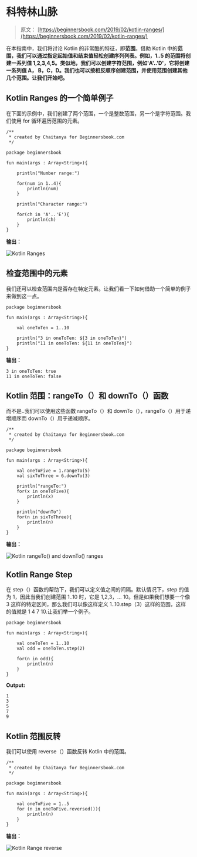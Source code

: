 # 科特林山脉

> 原文： [https://beginnersbook.com/2019/02/kotlin-ranges/](https://beginnersbook.com/2019/02/kotlin-ranges/)

在本指南中，我们将讨论 Kotlin 的非常酷的特征，即**范围**。借助 Kotlin 中的**范围，我们可以通过指定起始值和结束值轻松创建序列列表。例如，1..5 的范围将创建一系列值 1,2,3,4,5。类似地，我们可以创建字符范围，例如'A'..'D'，它将创建一系列值 A， B，C，D。我们也可以按相反顺序创建范围，并使用范围创建其他几个范围。让我们开始吧。**

## Kotlin Ranges 的一个简单例子

在下面的示例中，我们创建了两个范围，一个是整数范围，另一个是字符范围。我们使用 for 循环遍历范围的元素。

```
/**
 * created by Chaitanya for Beginnersbook.com
 */

package beginnersbook

fun main(args : Array<String>){

    println("Number range:")

    for(num in 1..4){
        println(num)
    }

    println("Character range:")

    for(ch in 'A'..'E'){
        println(ch)
    }
}
```

**输出：**

![Kotlin Ranges](img/ca4b8afc75d64b4a0a2f413d93b30858.jpg)

## 检查范围中的元素

我们还可以检查范围内是否存在特定元素。让我们看一下如何借助一个简单的例子来做到这一点。

```
package beginnersbook

fun main(args : Array<String>){

    val oneToTen = 1..10

    println("3 in oneToTen: ${3 in oneToTen}")
    println("11 in oneToTen: ${11 in oneToTen}")
}
```

**输出：**

```
3 in oneToTen: true
11 in oneToTen: false
```

## Kotlin 范围：rangeTo（）和 downTo（）函数

而不是..我们可以使用这些函数 rangeTo（）和 downTo（），rangeTo（）用于递增顺序而 downTo（）用于递减顺序。

```
/**
 * created by Chaitanya for Beginnersbook.com
 */

package beginnersbook

fun main(args : Array<String>){

    val oneToFive = 1.rangeTo(5)
    val sixToThree = 6.downTo(3)

    println("rangeTo:")
    for(x in oneToFive){
        println(x)
    }

    println("downTo")
    for(n in sixToThree){
        println(n)
    }
}
```

**输出：**

![Kotlin rangeTo() and downTo() ranges](img/f3ac9297cb833575017f11bc764b5350.jpg)

## Kotlin Range Step

在 step（）函数的帮助下，我们可以定义值之间的间隔。默认情况下，step 的值为 1，因此当我们创建范围 1..10 时，它是 1,2,3，... 10。但是如果我们想要一个像 3 这样的特定区间，那么我们可以像这样定义 1..10.step（3）这样的范围，这样的值就是 1 4 7 10.让我们举一个例子。

```
package beginnersbook

fun main(args : Array<String>){

    val oneToTen = 1..10
    val odd = oneToTen.step(2)

    for(n in odd){
        println(n)
    }
}
```

**Output:**

```
1
3
5
7
9
```

## Kotlin 范围反转

我们可以使用 reverse（）函数反转 Kotlin 中的范围。

```
/**
 * created by Chaitanya for Beginnersbook.com
 */

package beginnersbook

fun main(args : Array<String>){

    val oneToFive = 1..5
    for (n in oneToFive.reversed()){
        println(n)
    }
}
```

**输出：**

![Kotlin Range reverse](img/5ebd4a61a6170d4fbf3e3e8ed887c024.jpg)